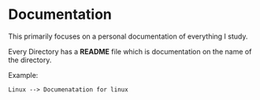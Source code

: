 # Documentation

This primarily focuses on a personal documentation of everything I study.

Every Directory has a **README** file which is documentation on the name of the directory.

Example:

`Linux --> Documenatation for linux`

